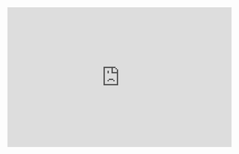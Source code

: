 <iframe width="100%" height="315" src="https://www.youtube.com/embed/byyUaJew8jo?si=yAznWUZbNCRgzxum" title="YouTube video player" frameborder="0" allow="accelerometer; autoplay; clipboard-write; encrypted-media; gyroscope; picture-in-picture; web-share" referrerpolicy="strict-origin-when-cross-origin" allowfullscreen></iframe>
